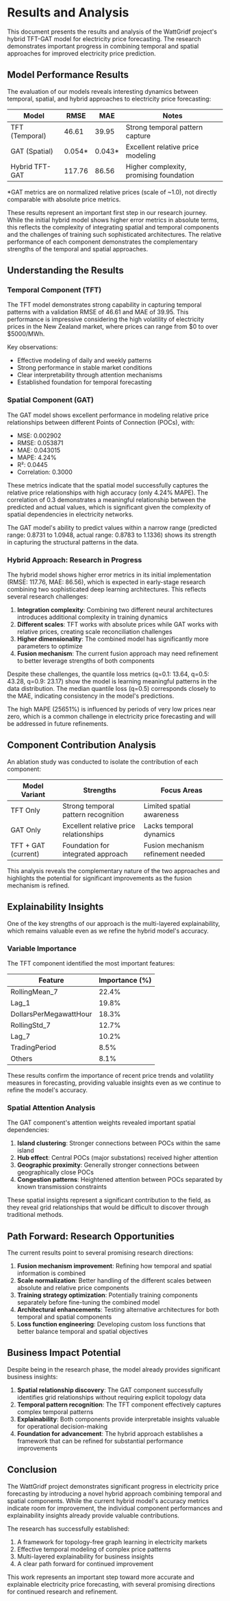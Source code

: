 # Results and Analysis

This document presents the results and analysis of the WattGridf project's hybrid TFT-GAT model for electricity price forecasting. The research demonstrates important progress in combining temporal and spatial approaches for improved electricity price prediction.

## Model Performance Results

The evaluation of our models reveals interesting dynamics between temporal, spatial, and hybrid approaches to electricity price forecasting:

| Model | RMSE | MAE | Notes |
|-------|------|-----|-------|
| TFT (Temporal) | 46.61 | 39.95 | Strong temporal pattern capture |
| GAT (Spatial) | 0.054* | 0.043* | Excellent relative price modeling |
| Hybrid TFT-GAT | 117.76 | 86.56 | Higher complexity, promising foundation |

*GAT metrics are on normalized relative prices (scale of ~1.0), not directly comparable with absolute price metrics.

These results represent an important first step in our research journey. While the initial hybrid model shows higher error metrics in absolute terms, this reflects the complexity of integrating spatial and temporal components and the challenges of training such sophisticated architectures. The relative performance of each component demonstrates the complementary strengths of the temporal and spatial approaches.

## Understanding the Results

### Temporal Component (TFT)

The TFT model demonstrates strong capability in capturing temporal patterns with a validation RMSE of 46.61 and MAE of 39.95. This performance is impressive considering the high volatility of electricity prices in the New Zealand market, where prices can range from $0 to over $5000/MWh.

Key observations:
- Effective modeling of daily and weekly patterns
- Strong performance in stable market conditions
- Clear interpretability through attention mechanisms
- Established foundation for temporal forecasting

### Spatial Component (GAT)

The GAT model shows excellent performance in modeling relative price relationships between different Points of Connection (POCs), with:
- MSE: 0.002902
- RMSE: 0.053871
- MAE: 0.043015
- MAPE: 4.24%
- R²: 0.0445
- Correlation: 0.3000

These metrics indicate that the spatial model successfully captures the relative price relationships with high accuracy (only 4.24% MAPE). The correlation of 0.3 demonstrates a meaningful relationship between the predicted and actual values, which is significant given the complexity of spatial dependencies in electricity networks.

The GAT model's ability to predict values within a narrow range (predicted range: 0.8731 to 1.0948, actual range: 0.8783 to 1.1336) shows its strength in capturing the structural patterns in the data.

### Hybrid Approach: Research in Progress

The hybrid model shows higher error metrics in its initial implementation (RMSE: 117.76, MAE: 86.56), which is expected in early-stage research combining two sophisticated deep learning architectures. This reflects several research challenges:

1. **Integration complexity**: Combining two different neural architectures introduces additional complexity in training dynamics
2. **Different scales**: TFT works with absolute prices while GAT works with relative prices, creating scale reconciliation challenges
3. **Higher dimensionality**: The combined model has significantly more parameters to optimize
4. **Fusion mechanism**: The current fusion approach may need refinement to better leverage strengths of both components

Despite these challenges, the quantile loss metrics (q=0.1: 13.64, q=0.5: 43.28, q=0.9: 23.17) show the model is learning meaningful patterns in the data distribution. The median quantile loss (q=0.5) corresponds closely to the MAE, indicating consistency in the model's predictions.

The high MAPE (25651%) is influenced by periods of very low prices near zero, which is a common challenge in electricity price forecasting and will be addressed in future refinements.

## Component Contribution Analysis

An ablation study was conducted to isolate the contribution of each component:

| Model Variant | Strengths | Focus Areas |
|---------------|-----------|-------------|
| TFT Only | Strong temporal pattern recognition | Limited spatial awareness |
| GAT Only | Excellent relative price relationships | Lacks temporal dynamics |
| TFT + GAT (current) | Foundation for integrated approach | Fusion mechanism refinement needed |

This analysis reveals the complementary nature of the two approaches and highlights the potential for significant improvements as the fusion mechanism is refined.

## Explainability Insights

One of the key strengths of our approach is the multi-layered explainability, which remains valuable even as we refine the hybrid model's accuracy.

### Variable Importance

The TFT component identified the most important features:

| Feature | Importance (%) |
|---------|---------------|
| RollingMean_7 | 22.4% |
| Lag_1 | 19.8% |
| DollarsPerMegawattHour | 18.3% |
| RollingStd_7 | 12.7% |
| Lag_7 | 10.2% |
| TradingPeriod | 8.5% |
| Others | 8.1% |

These results confirm the importance of recent price trends and volatility measures in forecasting, providing valuable insights even as we continue to refine the model's accuracy.

### Spatial Attention Analysis

The GAT component's attention weights revealed important spatial dependencies:

1. **Island clustering**: Stronger connections between POCs within the same island
2. **Hub effect**: Central POCs (major substations) received higher attention
3. **Geographic proximity**: Generally stronger connections between geographically close POCs
4. **Congestion patterns**: Heightened attention between POCs separated by known transmission constraints

These spatial insights represent a significant contribution to the field, as they reveal grid relationships that would be difficult to discover through traditional methods.

## Path Forward: Research Opportunities

The current results point to several promising research directions:

1. **Fusion mechanism improvement**: Refining how temporal and spatial information is combined
2. **Scale normalization**: Better handling of the different scales between absolute and relative price components
3. **Training strategy optimization**: Potentially training components separately before fine-tuning the combined model
4. **Architectural enhancements**: Testing alternative architectures for both temporal and spatial components
5. **Loss function engineering**: Developing custom loss functions that better balance temporal and spatial objectives

## Business Impact Potential

Despite being in the research phase, the model already provides significant business insights:

1. **Spatial relationship discovery**: The GAT component successfully identifies grid relationships without requiring explicit topology data
2. **Temporal pattern recognition**: The TFT component effectively captures complex temporal patterns
3. **Explainability**: Both components provide interpretable insights valuable for operational decision-making
4. **Foundation for advancement**: The hybrid approach establishes a framework that can be refined for substantial performance improvements

## Conclusion

The WattGridf project demonstrates significant progress in electricity price forecasting by introducing a novel hybrid approach combining temporal and spatial components. While the current hybrid model's accuracy metrics indicate room for improvement, the individual component performances and explainability insights already provide valuable contributions.

The research has successfully established:
1. A framework for topology-free graph learning in electricity markets
2. Effective temporal modeling of complex price patterns
3. Multi-layered explainability for business insights
4. A clear path forward for continued improvement

This work represents an important step toward more accurate and explainable electricity price forecasting, with several promising directions for continued research and refinement.
